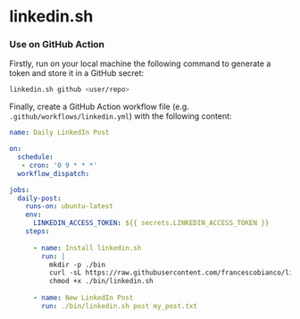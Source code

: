 # linkedin.sh

### Use on GitHub Action

Firstly, run on your local machine the following command to generate a token and store it in a GitHub secret:

```bash
linkedin.sh github <user/repo>
```

Finally, create a GitHub Action workflow file (e.g. `.github/workflows/linkedin.yml`) with the following content:

```yaml
name: Daily LinkedIn Post

on:
  schedule:
   - cron: '0 9 * * *'
  workflow_dispatch:

jobs:
  daily-post:
    runs-on: ubuntu-latest
    env:      
      LINKEDIN_ACCESS_TOKEN: ${{ secrets.LINKEDIN_ACCESS_TOKEN }}      
    steps:
          
      - name: Install linkedin.sh
        run: |
          mkdir -p ./bin
          curl -sL https://raw.githubusercontent.com/francescobianco/linkedin.sh/main/bin/linkedin.sh > ./bin/linkedin.sh 
          chmod +x ./bin/linkedin.sh 
          
      - name: New LinkedIn Post
        run: ./bin/linkedin.sh post my_post.txt 
```
